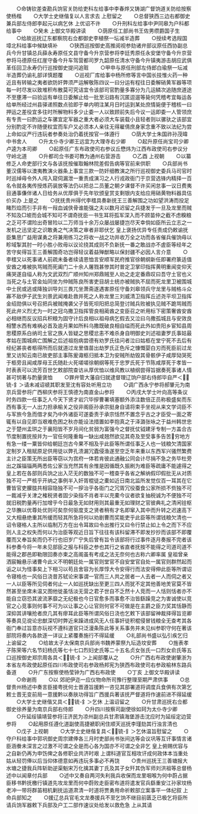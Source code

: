 <!-- { "loadSidebar": true } -->
　　○命铸钦差查勘兵饷官关防给吏科左给事中李春烨又铸湖广督饷道关防给按察使杨楷
　　○大学士史继偕复以人言求去  上慰留之
　　○总督狭西三边右都御史兼兵部左侍郎李起元以病乞休  上优诏不许
　　○升刑科左给事中尹同皋为户科都给事中
　　○癸未  上御文华殿讲读
　　○荫原任工部尚书王佐男缵爵国子生
　　○给故巡抚辽东都察院右佥都御史李植祭一坛减半造葬
　　○授续考选叚国墇北科给事中候缺填补
　　○狭西巡按御史高推阅视参劾诸弁部议原任西协副总兵今升甘镇总兵薛永寿原任文县守备今升京营参将李廷秀原任永安堡守备今升京营参将马德原任红崖守备今升车驾营都司罗九韶原任清水守备今升镇夷游击胡应武俱革任回卫永寿仍行巡按御史提问追赃
　　○甲申与原任刑部左侍郎白瑜祭一坛减半造葬仍谕礼部详慎题覆
　　○巡视厂库给事中杨所修等言中国长技惟火药一种近且有转输之夷者欲防奸弊须严运解敬陈四议一曰分运有程往日委解硝黄军器等项每一时尽发以致堆积布散莫可究诘宜令该部司官酌量多寡分为几运鳞次追随庶道途不至壅滞一曰验运有单往日委解止给一批至沿路有沉匿逗遛等毙何凭稽考宜每运各给单所经过州县驿递照数点验即于单内明注某月日时运到某处庶情毙便于稽核一曰押运之差役宜多往时所解物料多少止委一人以致顾前失后今议一运即委一人管领庶有专责一曰酌运之车骡宜定军器之重大者必须大车装载小且轻者则以骡驮之该部宜分别酌定不许随便权宜而车户又必须本人亲往无得雇倩庶身家念重不致以法纪为尝  上命如议严行违玩者参奏处治仍着抚按官一体遵行
　　○荫大学士朱国祚孙茂暐中书舍人
　　○升太仆寺少卿王远宜为大理寺右少卿
　　○起升原任尚宝司少卿卢逵为本司卿
　　○起原任广东布政使司右参议丘懋炜为江西布政使司右参议分守岭北道
　　○升都司佥书娄可教为通州右营游击
　　○乙酉  上视朝
　　○以纂修乏人命吏部行文与各该抚按催取翰林院差假告病等官前来供职
　　○兵部尚书董汉儒等以澳夷教演火器条上事宜三款一防奸细教演之所行巡视御史委兵马司官时时巡绰毋令外人闯入窥伺漏泄一重责成演习之人行戎政衙门于京营选锋内精择一百名令就各夷传授炼药装放等法仍以把总二员董之朝夕课督不许买闲怠事一议日费夷目通事傔伴诸人日给务从优厚俱于先年钦颁皇赏支剩银内支给应用硝黄物料器具估价买办  上是之
　　○抚抚贵州得代李橒具奏新抚王三善解围之功如望洪涛而投足睹烈焰而引手非有一叚血诚侠骨谁能强之夫以数月迟留之兵捷发于一旦及龙里而贼不知及□坡而会城不知可不谓奇抚臣一书生耳将孤军深入而不顾苗仲之截不虑糗粮之乏可不谓险出奇冒险以二万师当十余万众屡战屡捷岂尽天幸倘如臣所云立志之一发机之迅坚定之识敢勇之气决策之审者非耶伏乞  皇上褒扬优异专任责成仍敕谕抚臣集思广益用谋勇之将兼用练习之将收一战之功并收万全之功而各省催兵催饷毋以畛域掣其肘一时小胜小败毋以议论挠其成则不负新抚一番之敢战亦不虗臣等经年之苦守矣得旨王三善解围奇功岂得轻议着益殚猷略以保封疆不必因人言介意
　　○李橒又以死事诸人前疏未备者续请恩恤言安顺军民府推官徐朝纲新任即署府篆适值安酋之难被执骂贼而死阖门二十余人屠戮甚惨其时普定卫掌印指挥黄明重闻变仰天痛哭遂自缢人称为文武双烈广顺州知州郑鼎贼至人劝之走定番鼎叹曰吾守土官也义当死之与土官金灿同坐为仲贼陈良所害吏目胡士统亦被贼执不屈而死龙里卫被围城中士民或逃或降独训导刘三畏兀坐萧斋遂遇害原任守备刘皋领兵守龙里与贼格斗众寡不敌伊子武生刘景武闻难赴救并死之人称龙里三刘威清卫指挥丘述尧平坝卫指挥金绍勋俱以号召把兵被贼掩袭父子皆死坝阳把总简登讨贼兵败被执见贼不跪骂贼而死此弁义烈尤为一时之冠乌撒卫指挥管良相蔺酋之变臣召之听用标下密策奢酋安酋必相继而反议招兵积粮为固守计后良相以祖母病乞假去又泣曰乌撒孤城且与安效良相讐水西有难祸必首及逾月果如所料乌撒既破良相自缢而死此外如贵阳乡宦知县周思稷原系白纳司土官之族人皆疑之思稷忿恚不难杀身自明御史刘述祖妻罗氏事姑最孝姑在围城病亡围解之后述祖抱病尝德有劝罗氏往问者泣曰姑柩在堂宁死不去后有经纪甚丧者柩得所而后就道过龙里值苗出劫罗氏正色斥之慷慨婴白刃而死臣前过龙里又访知云南已故吏部主事陈爰诹柩归抵本卫为安贼所劫毁其骨骸伊子咸厚恸哭死于柩旁且闻咸厚母王氏随赴火死嗟嗟徐朝纲等死于忠罗氏死于节陈咸厚死于孝皆一时表表可以流芳百世乞敕部院查访从厚优恤以维风教以植纲尝得旨据奏死事诸人情甚可悯著与酌量褒恤
　　○罪弁管大藩自归就逮督理辽饷户部右侍郎毕自严＜锍-釒＞请未减诏禠其职发至沈有容处听用立功
　　○调广西永宁参将郝肇元为南京兵营参将广西柳庆参将王慎德为南直金山参将
　　○丙戌大学士叶向高等条议时务四款一任事乏人今天下贤才岩穴毕摉曹署填塞额外添注数倍正员称极盛矣而东西有事无一人出力担承榆关之役非阁臣孙承宗挺身自请将束手坐视从来文学词臣不与军旅今急而借才矣乃中外诸臣可遂委责于承宗恬然不置念乎古之才臣受一面之寄辄有以自见即当艰难危困之秋亦能设法措置如李抱真之于泽潞张咏之于益州韩世忠之于楚州孟珙之于襄阳皆不岁月间化贫弱为富强今之督抚仗钺建牙专制一方盖合古节度制置抚按并为一官任何隆重每一缺出咸翘然欲见其奇及至受事多告苦穷地方有急一缕一粟皆仰给朝廷岂古今果不相及乎此臣等所谓任事乏人也一钱粮欠清国家定制岁入租赋原足供用徒以弊孔溃漏冗蠹侵渔遂至空乏年来重以东西军兴骚然繁费主计之臣策无所出臣等窃以为宫府一体若肯彼此通融公同会计尽捐不急之务毕杜旁出之蹊锱锱两两悉佐公家当充然其有余惟是因循既久振刷为难臣等疏庸不能遽得之  皇上若在各部则兵饷之出入茫无的数独不可一稽查乎各省之解纳假印假批无从对质独不可一严核乎开纳之事例半入奸胥棍徒之橐如近日南北监所发觉仅百一耳其在它曹皆官吏朦胧共相容隐独不可一摉治乎各衙门之冗胥冗役蚕食公家所损不赀独不可一裁减乎关津之榷税贤者固少染指不肖者半以充橐今议者欲复抽税诚为不便独不可就旧税酌量再行加增乎今日最急无如财用则其最重无如理财之官彼典礼之清闲铨枢之华膴以优尊处优则可矣奈何驱度支之贤者稍有才名即窜入其中而升转之迟速高下又大相悬绝重其所缓而轻其所急将何以劝剧曹而奖能吏乎此臣等所谓钱粮欠清也一诏令寝格人主所以临制万方在出令耳故曰令出推行又曰令行禁止如上令之而下不应则人主之权失而何以为治臣等观近日旨下往往有该科留滞不即发抄抄而该部不即覆覆而又奉旨矣而仍不行也旧岁广宁失后曾有旨令该部将行过事件逐月奏报不完者该科参奏今将一年未见部臣之报与科臣之参也其行之省直者抚按不能得之司道司道不能得之郡邑即勒限回奏亦束之高阁虽有考成之法无奈何也古称六卿率属  皇祖曾亲洒宸翰悬示诸曹今此义不明朝廷处一属官则堂官不自安堂官自处一属官则群然起而诟之以为怪事矣上下相习以苟且舍容为长厚惇大令安得行而法安得伸此臣等所谓诏令寝格也一风俗日浇昔苏轼论宋事谓一官而三人共之居者一人去者一人而伺之者又一人以臣等所见伺者何止一人如巡抚缺出至更三四人而犹不定其他善地羙官莫不皆然甚至坐席未温又图他徙虽恬淡无营之君子世自不乏然十人竞而一人恬则恬者亦不能自立窃恐其波流茅靡之无纪极也今日官愈多而事愈不治皆繇躁竞之为害诚使以竞官之心竞事则何事不可为以让事之心让官则何官不可做是在主爵之臣力奖其恬静而深抑其讲嚷抢者庶几其有瘳耳此臣等所谓风俗日浇也乞敕下该部留神裁择得旨览卿等奏具见谠论忠猷深切时弊近来躁进成风无人任事奸徒积棍侵冒钱粮全无查考其各衙门奉过旨意亦玩视不遵科道官只泛漫条陈此等关系事务并未见纠参职守何在著该部院将奏内各款逐一详议上紧覆奏施行不得延缓
　　○礼部尚书盛以弘引疾乞归  上谕留之
　　○给故太子太保南京兵部尚书魏养蒙祭九坛造坟安葬
　　○旌表孝子陈荣等六名节妇杨氏等七十七口烈妇史氏等二十五名贞女张氏一口烈女俞氏等五口巡按御史郑宗周各具＜锍-釒＞上闻部覆从之
　　○升广西右布政使谢肇浙为本省左布政使起原任四川布政使司右参政杨邦宪为狭西布政使司右参政榆林东路兵备道
　　○升广东按察使杨莹钟为广西右布政使
　　○丁亥  上御文华殿讲读
　　○命谢雨
　　○以  郊祀伊迩一应仪物命所司豫行整理至期严肃供事
　　○总督贵州杨述中奏言臣接粤抚何士晋遵旨援黔一咨见其部署道将调度兵食俱有次第乞敕士晋无变前局一意援黔以奏肤功得旨广西援兵著该抚严督道将作速前进不得延缓
　　○大学士史继偕又具＜锍-釒＞乞休  上温诏留之
　　○升甘肃巡抚右佥都御史徐养量为南京兵部右侍郎
　　○升四川按察司副使徐如珂为太仆寺少卿
　　○升延绥镇靖营参将汪济民为凉州副总兵甘肃镇海堡游击沈应时为延绥定边营参将
　　○起用原任遵化道副使高捷褫职闲住顺天巡抚李瑾劾其行浊言清也
　　○戊子  上视朝
　　○大学士史继偕复具＜锍-釒＞乞休温旨慰留之
　　○夺户科给事中郭巩御史周宗建俸各三月时吏部尚书张间达等会议巩等互讦事情言诸臣涵餋未深言之过激不可谓之全是而心各为国亦不可谓之全非乞  皇上俯赐优容与之自新仍再为申饬俾之各修职业共济时艰  上谓科道官互相攻讦成何政体本当重处姑从轻罚俸以后当仰体德意如再违玩多事必不再饶
　　○贵州巡抚王三善塘报大水塘之捷我兵阵斩助逆渠魁宋万化擒其妻丁氏及其子女歼其伪军师刘洪祖等总督杨述中以闻章付兵部
　　○述中又奏自两河失利我兵收保而龙里咽喉为何中蔚占据臣移书黔抚檄行镇道先攻龙里而何中蔚败走臣密布道将遣发官兵繇重安江孙家坟杨老冲一带将群苖相机剿抚运道肃清一时道将贾勇用命祈敕部立案事平一体纪叙  上命兵部知之
　　○援辽总兵官毛文龙奏援兵不至乞饷不继目前匮乏已极乞将臣所请兵饷军器敕下兵部及户工二部作速议处给发以救危急  上从其请

